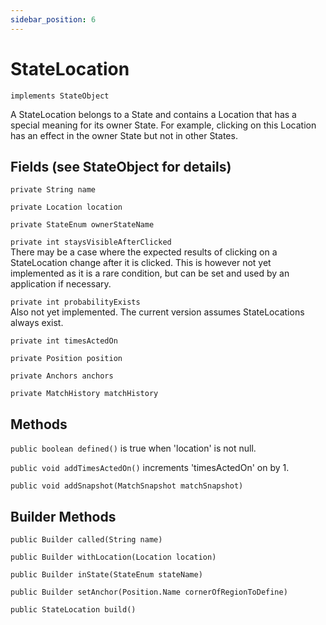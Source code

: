```yaml
---
sidebar_position: 6
---
```


# StateLocation

`implements StateObject`  

A StateLocation belongs to a State and contains a Location that
has a special meaning for its owner State. For example, clicking on
this Location has an effect in the owner State but not in other States.  

## Fields (see StateObject for details)
`private String name`  

`private Location location`  

`private StateEnum ownerStateName`  

`private int staysVisibleAfterClicked`  
There may be a case where the expected results of
clicking on a StateLocation change after it is clicked. This is however not yet implemented 
as it is a rare condition, but can be set and used by an application if necessary.  

`private int probabilityExists`  
Also not yet implemented. The current version assumes 
StateLocations always exist.  

`private int timesActedOn`  

`private Position position`  

`private Anchors anchors`  

`private MatchHistory matchHistory`  

## Methods 
`public boolean defined()` is true when 'location' is not null.   

`public void addTimesActedOn()` increments 'timesActedOn' on by 1.   

`public void addSnapshot(MatchSnapshot matchSnapshot)`   

## Builder Methods
`public Builder called(String name)`  

`public Builder withLocation(Location location)`  

`public Builder inState(StateEnum stateName)`  

`public Builder setAnchor(Position.Name cornerOfRegionToDefine)`  

`public StateLocation build()`